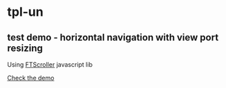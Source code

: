 # tpl-un 

## test demo - horizontal navigation with view port resizing

Using [FTScroller](https://github.com/ftlabs/ftscroller) javascript lib

[Check the demo](http://fourmi-integree.com/dev/nav_horizon-slide_page/demo.html)